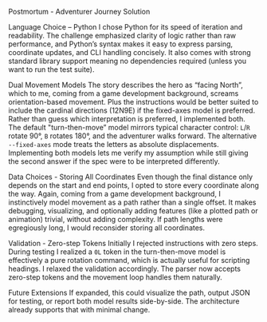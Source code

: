 Postmortum - Adventurer Journey Solution

Language Choice – Python
I chose Python for its speed of iteration and readability. The challenge emphasized clarity of logic rather than raw performance, and Python’s syntax makes it easy to express parsing, coordinate updates, and CLI handling concisely. It also comes with strong standard library support meaning no dependencies required (unless you want to run the test suite).

Dual Movement Models
The story describes the hero as “facing North”, which to me, coming from a game development background, screams orientation-based movement. Plus the instructions would be better suited to include the cardinal directions (12N9E) if the fixed-axes model is preferred. Rather than guess which interpretation is preferred, I implemented both. The default "turn-then-move” model mirrors typical character control: `L`/`R` rotate 90°, `B` rotates 180°, and the adventurer walks forward. The alternative `--fixed-axes` mode treats the letters as absolute displacements.  Implementing both models lets me verify my assumption while still giving the second answer if the spec were to be interpreted differently.

Data Choices - Storing All Coordinates
Even though the final distance only depends on the start and end points, I opted to store every coordinate along the way. Again, coming from a game development background, I instinctively model movement as a path rather than a single offset. It makes debugging, visualizing, and optionally adding features (like a plotted path or animation) trivial, without adding complexity. If path lengths were egregiously long, I would reconsider storing all coordinates.

Validation - Zero-step Tokens
Initially I rejected instructions with zero steps. During testing I realized a `0L` token in the turn-then-move model is effectively a pure rotation command, which is actually useful for scripting headings. I relaxed the validation accordingly. The parser now accepts zero-step tokens and the movement loop handles them naturally.

Future Extensions
If expanded, this could visualize the path, output JSON for testing, or report both model results side-by-side. The architecture already supports that with minimal change.